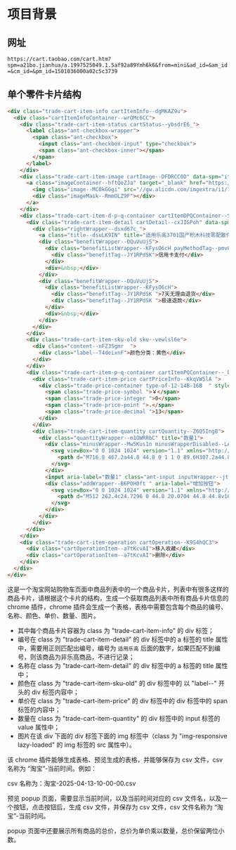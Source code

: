 # 项目背景

## 网址

`https://cart.taobao.com/cart.htm?spm=a21bo.jianhua/a.1997525049.1.5af92a89Ymh6k6&from=mini&ad_id=&am_id=&cm_id=&pm_id=1501036000a02c5c3739`

## 单个零件卡片结构

```html
<div class="trade-cart-item-info cartItemInfo--dgMKAZ9u">
  <div class="cartItemInfoContainer--wrOMc6CC">
    <div class="trade-cart-item-status cartStatus--ybsdrE6_">
      <label class="ant-checkbox-wrapper">
        <span class="ant-checkbox">
          <input class="ant-checkbox-input" type="checkbox">
          <span class="ant-checkbox-inner"></span>
        </span>
      </label>
    </div>
    <div class="trade-cart-item-image cartImage--DFDRCC0D" data-spm="item">
      <a class="imageContainer--hftQeZJa" target="_blank" href="https://item.taobao.com/item.htm?id=577319488509&amp;from=cart&amp;skuId=5097682550369" data-spm="d577319488509">
        <img class="image--MC0kGGgi" src="//gw.alicdn.com/imgextra/i1/733216778/O1CN01ih92vJ1zwNLAmDvOi_!!733216778.jpg">
        <div class="imageMask--RmmOLZ9F"></div>
      </a>
    </div>
    <div class="trade-cart-item-d-p-q-container cartItemDPQContainer--S7yQtAoY">
      <div class="trade-cart-item-detail cartDetail--cxJIGPoh" data-spm="item">
        <div class="rightWrapper--dsxd67c_">
          <a class="title--dsuLK9IN" title="适用乐高3701国产积木科技零配散件 370126 黑色 1x4带3孔砖" target="_blank" href="https://item.taobao.com/item.htm?id=577319488509&amp;from=cart&amp;skuId=5097682550369" data-spm="d577319488509">适用乐高3701国产积木科技零配散件 370126 黑色 1x4带3孔砖</a>
          <div class="benefitWrapper--OQuVuUjS">
            <div class="benefitListWrapper--KFysO6cH payMethodTag--pmv0fVbB">
              <div class="benefitTag--JY1RPdSK">信用卡支付</div>
            </div>
            <div>&nbsp;</div>
          </div>
          <div class="benefitWrapper--OQuVuUjS">
            <div class="benefitListWrapper--KFysO6cH">
              <div class="benefitTag--JY1RPdSK ">7天无理由退货</div>
              <div class="benefitTag--JY1RPdSK ">极速退款</div>
            </div>
            <div>&nbsp;</div>
          </div>
        </div>
      </div>
      <div class="trade-cart-item-sku-old sku--vewlsl6e">
        <div class="content--nFZ3Sgmr  ">
          <div class="label--T4deixnF">颜色分类：黄色</div>
        </div>
      </div>
      <div class="trade-cart-item-p-q-container cartItemPQContainer--_bt9FLmy">
        <div class="trade-cart-item-price cartPriceInfo--KkqVW5lA ">
          <div class="trade-price-container type-of-12-14B-16B  " style="color: rgb(255, 80, 0);">
            <span class="trade-price-symbol ">￥</span>
            <span class="trade-price-integer ">0</span>
            <span class="trade-price-point ">.</span>
            <span class="trade-price-decimal ">13</span>
          </div>
        </div>
        <div class="trade-cart-item-quantity cartQuantity--Z6Q5IngB">
          <div class="quantityWrapper--m1OWRRbC" title="数量1">
            <div class="minusWrapper--Mw5Kus1n minusWrapperDisabled--LAhtK4MO" aria-label="减少按钮">
              <svg viewBox="0 0 1024 1024" version="1.1" xmlns="http://www.w3.org/2000/svg" p-id="3619" width="20" height="20">
                <path d="M716.8 467.2a44.8 44.8 0 1 1 0 89.6H307.2a44.8 44.8 0 1 1 0-89.6h409.6z" fill="#CCCCCC" p-id="3620"></path>
              </svg>
            </div>
            <input aria-label="数量1" class="ant-input inputWrapper--jtTJwDAk" type="text" value="1">
            <div class="addWrapper--B6P0H0ft " aria-label="增加按钮">
              <svg viewBox="0 0 1024 1024" version="1.1" xmlns="http://www.w3.org/2000/svg" p-id="3764" width="20" height="20">
                <path d="M512 262.4c24.7296 0 44.8 20.0704 44.8 44.8v160H716.8c22.8352 0 41.6768 17.1008 44.4416 39.168l0.3584 5.632a44.8 44.8 0 0 1-44.8 44.8h-160V716.8a44.8 44.8 0 0 1-39.168 44.4416l-5.632 0.3584A44.8 44.8 0 0 1 467.2 716.8v-160H307.2a44.8 44.8 0 0 1-44.4416-39.168L262.4 512c0-24.7296 20.0704-44.8 44.8-44.8h160V307.2c0-22.8352 17.1008-41.6768 39.168-44.4416l5.632-0.3584z" fill="#1F1F1F" p-id="3765"></path>
              </svg>
            </div>
          </div>
        </div>
      </div>
    </div>
    <div class="trade-cart-item-operation cartOperation--K9S4hQC3">
      <div class="cartOperationItem--a7tKcvAI">移入收藏</div>
      <div class="cartOperationItem--a7tKcvAI">删除</div>
    </div>
  </div>
</div>
```

这是一个淘宝网站购物车页面中商品列表中的一个商品卡片，列表中有很多这样的商品卡片，请根据这个卡片的结构，生成一个获取商品列表中所有商品卡片信息的 chrome 插件，chrome 插件会生成一个表格，表格中需要包含每个商品的编号、名称、颜色、单价、数量、图片。

- 其中每个商品卡片容器为 class 为 "trade-cart-item-info" 的 div 标签；
- 编号在 class 为 "trade-cart-item-detail" 的 div 标签中的 a 标签的 title 属性中，需要用正则匹配出编号，编号为 `适用乐高` 后面的数字，如果匹配不到编号，则该商品为非乐高商品，不进行记录；
- 名称在 class 为 "trade-cart-item-detail" 的 div 标签中的 a 标签的 title 属性中；
- 颜色在 class 为 "trade-cart-item-sku-old" 的 div 标签中的 以 "label--" 开头的 div 标签内容中；
- 单价在 class 为 "trade-cart-item-price" 的 div 标签中的 div 标签中的 span 标签的内容中；
- 数量在 class 为 "trade-cart-item-quantity" 的 div 标签中的 input 标签的 value 属性中；
- 图片在该 div 下面的 div 标签下面的 img 标签中（class 为 "img-responsive lazy-loaded" 的 img 标签的 src 属性中）。

该 chrome 插件能够生成表格、预览生成的表格，并能够保存为 csv 文件，csv 名称为 “淘宝”-当前时间。例如：

csv 名称为：淘宝-2025-04-13-10-00-00.csv

预览 popup 页面，需要显示当前时间，以及当前时间对应的 csv 文件名，以及一个按钮，点击按钮后，生成 csv 文件，并保存为 csv 文件，csv 文件名称为 “淘宝”-当前时间。

popup 页面中还要展示所有商品的总价，总价为单价乘以数量，总价保留两位小数。
